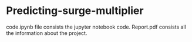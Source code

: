 # Predicting-surge-multiplier

code.ipynb file consists the jupyter notebook code.
Report.pdf consists all the information about the project.
